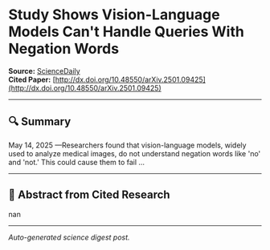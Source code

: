 # Study Shows Vision-Language Models Can't Handle Queries With Negation Words

**Source:** [ScienceDaily](https://www.sciencedaily.com/releases/2025/05/250514165630.htm)  
**Cited Paper:** [http://dx.doi.org/10.48550/arXiv.2501.09425](http://dx.doi.org/10.48550/arXiv.2501.09425)

---

## 🔍 Summary
May 14, 2025 —Researchers found that vision-language models, widely used to analyze medical images, do not understand negation words like 'no' and 'not.' This could cause them to fail ...

---

## 📄 Abstract from Cited Research
nan

---

*Auto-generated science digest post.*
